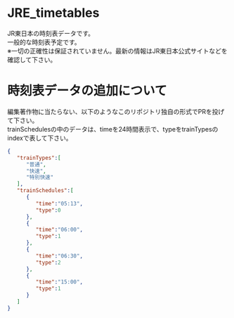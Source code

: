 # JRE_timetables
JR東日本の時刻表データです。  
一般的な時刻表予定です。  
※一切の正確性は保証されていません。最新の情報はJR東日本公式サイトなどを確認して下さい。

# 時刻表データの追加について
編集著作物に当たらない、以下のようなこのリポジトリ独自の形式でPRを投げて下さい。  
trainSchedulesの中のデータは、timeを24時間表示で、typeをtrainTypesのindexで表して下さい。
```json
{
   "trainTypes":[
      "普通",
      "快速",
      "特別快速"
   ],
   "trainSchedules":[
      {
         "time":"05:13",
         "type":0
      },
      {
         "time":"06:00",
         "type":1
      },
      {
         "time":"06:30",
         "type":2
      },
      {
         "time":"15:00",
         "type":1
      }
   ]
}
```

